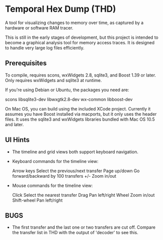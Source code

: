 Temporal Hex Dump (THD)
=======================

A tool for visualizing changes to memory over time, as captured by a hardware or software RAM tracer.

This is still in the early stages of development, but this project
is intended to become a graphical analysis tool for memory access
traces. It is designed to handle very large log files efficiently.

Prerequisites
-------------

To compile, requires scons, wxWidgets 2.8, sqlite3, and Boost 1.39 or
later. Only requires wxWidgets and sqlite3 at runtime.

If you're using Debian or Ubuntu, the packages you need are:

  scons
  libsqlite3-dev
  libwxgtk2.8-dev
  wx-common
  libboost-dev

On Mac OS, you can build using the included XCode project. Currently
it assumes you have Boost installed via macports, but it only uses
the header files. It uses the sqlite3 and wxWidgets libraries bundled
with Mac OS 10.5 and later.

UI Hints
--------

- The timeline and grid views both support keyboard navigation.

- Keyboard commands for the timeline view:

     Arrow keys     Select the previous/next transfer
     Page up/down   Go forward/backward by 100 transfers
     +/-            Zoom in/out

- Mouse commands for the timeline view:

     Click          Select the nearest transfer
     Drag           Pan left/right
     Wheel          Zoom in/out
     Shift-wheel    Pan left/right

BUGS
----

- The first transfer and the last one or two transfers are cut off.
  Compare the transfer list in THD with the output of 'decoder' to
  see this.

